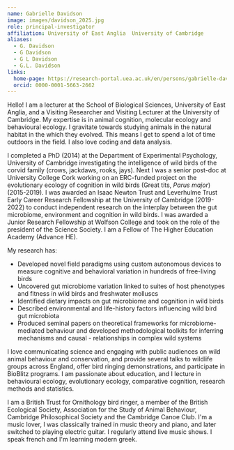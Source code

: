 ```yaml
---
name: Gabrielle Davidson
image: images/davidson_2025.jpg
role: principal-investigator
affiliation: University of East Anglia  University of Cambridge
aliases:
  - G. Davidson
  - G Davidson
  - G L Davidson
  - G.L. Davidson
links:
  home-page: https://research-portal.uea.ac.uk/en/persons/gabrielle-davidson
  orcid: 0000-0001-5663-2662
---
```


Hello! I am a lecturer at the School of Biological Sciences, University of East Anglia, and a Visiting Researcher and Visiting Lecturer at the University of Cambridge. My expertise is in animal cognition, molecular ecology and behavioural ecology. I  gravitate towards studying animals in the natural habitat in the which they evolved. This means I get to spend a lot of time outdoors in the field. I also love coding and data analysis. 

I completed a PhD (2014) at the Department of Experimental Psychology, University of Cambridge investigating the intelligence of wild birds of the corvid family (crows, jackdaws, rooks, jays). Next I was a senior post-doc at University College Cork working on an ERC-funded project on the evolutionary ecology of cognition in wild birds (Great tits, *Parus major*) (2015-2019). I was awarded an Isaac Newton Trust and Leverhulme Trust Early Career Research Fellowship at the University of Cambridge (2019-2022) to conduct independent research on the interplay between the gut microbiome, environment and cognition in wild birds. I was awarded a Junior Research Fellowship at Wolfson College and took on the role of the president of the Science Society. I am a Fellow of The Higher Education Academy (Advance HE).

My research has:

- Developed novel field paradigms using custom autonomous devices to measure cognitive and behavioral variation in hundreds of free-living birds
- Uncovered gut microbiome variation linked to suites of host phenotypes and fitness in wild birds and freshwater molluscs
- Identified dietary impacts on gut microbiome and cognition in wild birds
- Described environmental and life-history factors influencing wild bird gut microbiota
- Produced seminal papers on theoretical frameworks for microbiome-mediated behaviour and developed methodological toolkits for inferring mechanisms and causal - relationships in complex wild systems

I love communicating science and engaging with public audiences on wild animal behaviour and conservation, and provide several talks to wildlife groups across England, offer bird ringing demonstrations, and participate in BioBlitz programs. I am passionate about education, and I lecture in behavioural ecology, evolutionary ecology, comparative cognition, research methods and statistics.

I am a British Trust for Ornithology bird ringer, a member of the British Ecological Society, Association for the Study of Animal Behaviour, Cambridge Philosophical Society and the Cambridge Canoe Club. I'm a music lover, I was classically trained in music theory and piano, and later switched to playing electric guitar. I regularly attend live music shows. I speak french and I'm learning modern greek. 
